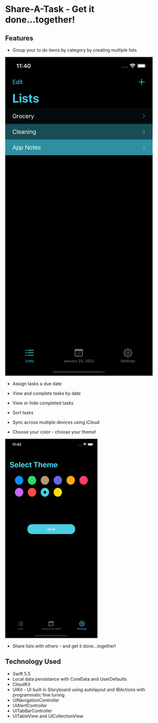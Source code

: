 #  Share-A-Task - Get it done...together!

## Features

* Group your to do items by category by creating multiple lists

![](/Demo/GroupView.png)

* Assign tasks a due date

* View and complete tasks by date

<!--![](/Demo/CalendarView.png)-->

* View or hide completed tasks

* Sort tasks

* Sync across multiple devices using iCloud

* Choose your color - choose your theme!

![](/Demo/settings.gif)

* Share lists with others - and get it done...together!

## Technology Used

* Swift 5.5
* Local data persistance with CoreData and UserDefaults
* CloudKit
* UIKit - UI built in Storyboard using autolayout and IBActions with programmatic fine tuning
* UINavigationController
* UIAlertController
* UITabBarController
* UITableView and UICollectionView
